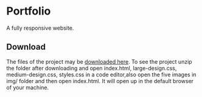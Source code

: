 # Portfolio
A fully responsive website.
## Download
The files of the project may be [downloaded here](https://github.com/indranarayan12/Portfolio/archive/master.zip). To see the project unzip the folder after downloading and open index.html, large-design.css, medium-design.css, styles.css in a code editor,also open the five images in img/ folder and then open index.html. It will open up in the default browser of your machine. 
